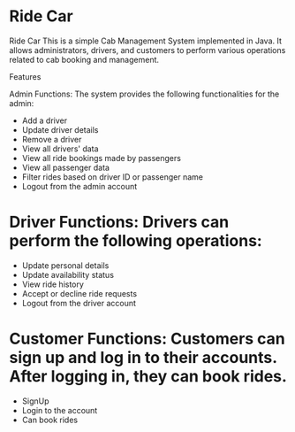 
# Ride Car

Ride Car
This is a simple Cab Management System implemented in Java. It allows administrators, drivers, and customers to perform various operations related to cab booking and management.

Features

Admin Functions: The system provides the following functionalities for the admin:

 + Add a driver
 + Update driver details
 + Remove a driver
 + View all drivers' data
 + View all ride bookings made by passengers
 + View all passenger data
 + Filter rides based on driver ID or passenger name
 + Logout from the admin account


# Driver Functions: Drivers can perform the following operations:

 + Update personal details
 + Update availability status
 + View ride history
 + Accept or decline ride requests
 + Logout from the driver account

# Customer Functions: Customers can sign up and log in to their accounts. After logging in, they can book rides.
 + SignUp
 + Login to the account
 + Can book rides
